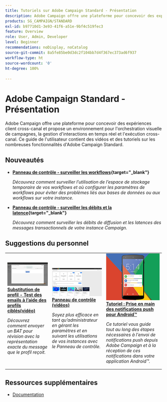 ```yaml
---
title: Tutoriels sur Adobe Campaign Standard - Présentation
description: Adobe Campaign offre une plateforme pour concevoir des expériences client cross-canal et propose un environnement pour l'orchestration visuelle de campagnes, la gestion d'interactions en temps réel et l'exécution cross-canal. Ce guide de l'utilisateur contient des vidéos et des tutoriels sur les nombreuses fonctionnalités d'Adobe Campaign Standard.
products: SG_CAMPAIGN/STANDARD
exl-id: b97710d1-3e93-41f6-a51e-9bf4c519fec3
feature: Overview
role: User, Admin, Developer
level: Beginner
recommendations: noDisplay, noCatalog
source-git-commit: 8a5fe85be0d3dc2f104bb7d4f367ec373ad6f937
workflow-type: ht
source-wordcount: '0'
ht-degree: 100%

---
```


# Adobe Campaign Standard - Présentation

Adobe Campaign offre une plateforme pour concevoir des expériences client cross-canal et propose un environnement pour l&#39;orchestration visuelle de campagnes, la gestion d&#39;interactions en temps réel et l&#39;exécution cross-canal. Ce guide de l&#39;utilisateur contient des vidéos et des tutoriels sur les nombreuses fonctionnalités d&#39;Adobe Campaign Standard.

## Nouveautés

* **[Panneau de contrôle - surveiller les workflows](https://experienceleague.adobe.com/docs/control-panel-learn/control-panel/performance-monitoring/monitor-workflows.html?lang=fr){target=&quot;_blank&quot;}**

   *Découvrez comment surveiller l’utilisation de l’espace de stockage temporaire de vos workflows et où configurer les paramètres de workflows pour éviter des problèmes liés aux bases de données ou aux workflows sur votre instance.*

* **[Panneau de contrôle - surveiller les débits et la latence](https://experienceleague.adobe.com/docs/control-panel-learn/control-panel/performance-monitoring/monitor-throughputs-and-latency.html?lang=fr){target=&quot;_blank&quot;}**

   *Découvrez comment surveiller les débits de diffusion et les latences des messages transactionnels de votre instance Campaign.*

## Suggestions du personnel

<table>
<tr>
  <td>
    <a href="./communication-channels/email/profile-substitution.md"> 
      <img alt="Substitution de profil - Test des emails à l’aide des profils ciblés(vidéo)" src="./assets/substitution_tab.png"/>
    </a>
    <div>
      <a href="./communication-channels/email/profile-substitution.md">
   <strong> Substitution de profil - Test des emails à l’aide des profils ciblés(vidéo)</strong>
   </a>
    </div>
    <p>
    <em>Découvrez comment envoyer un BAT pour révision avec la représentation exacte du message que le profil reçoit.</em>
    <p>
  </td>
   <td>
    <a href="https://experienceleague.adobe.com/docs/campaign-standard-learn/control-panel/control-panel-overview.html?lang=fr">
      <img alt="Panneau de contrôle (vidéos)" src="./assets/control-panel.png" />
    </a>
    <div>
    <a href="https://experienceleague.adobe.com/docs/campaign-standard-learn/control-panel/subdomains-and-certificates/delegating-subdomains-using-cname.html?lang=fr">
    <strong>Panneau de contrôle (vidéos)</strong>
    </a>
    </div>
    <p>
    <em> Soyez plus efficace en tant qu’administrateur en gérant les paramètres et en suivant les utilisations de vos instances avec le Panneau de contrôle.</em>
    <p>
  </td>
  <td>
    <a href="https://experienceleague.adobe.com/docs/campaign-standard-learn/getting-started-with-push-notifications-android/introduction.html?lang=fr">
      <img alt="Tutoriel : Prise en main des notifications push pour Android" src="./assets/push-for-android.png" />
    </a>
    <div>
      <a href="https://experienceleague.adobe.com/docs/campaign-standard-learn/getting-started-with-push-notifications-android/introduction.html?lang=fr">
    <strong>Tutoriel : Prise en main des notifications push pour Android™</strong>
    </a>
    </div>
    <p>
    <em>Ce tutoriel vous guide tout au long des étapes nécessaires à l'envoi de notifications push depuis Adobe Campaign et à la réception de ces notifications dans votre application Android™.</em>
    <p>
  </td>
</tr>
</table>

## Ressources supplémentaires

* [Documentation](https://experienceleague.adobe.com/docs/campaign-standard/using/campaign-standard-home.html?lang=fr)
